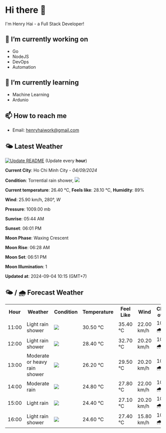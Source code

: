 # Hi there 👋

I'm Henry Hai - a Full Stack Developer!

## 🔭 I’m currently working on

- Go
- NodeJS
- DevOps
- Automation

## 🌱 I’m currently learning

- Machine Learning
- Ardunio

## 📫 How to reach me

- Email: <henryhaiwork@gmail.com>

## 🌤️ Latest Weather
[![Update README](https://github.com/henry0hai/henry0hai/actions/workflows/udpateReadme.yml/badge.svg)](https://github.com/henry0hai/henry0hai/actions/workflows/udpateReadme.yml)
(Update every **hour**)
<!-- CURRENT_WEATHER:START -->
**Current City**: Ho Chi Minh City - *04/09/2024*

**Condition**: Torrential rain shower, <img src="https://cdn.weatherapi.com/weather/64x64/day/359.png"/>

**Current temperature**: 26.40 °C, **Feels like**: 28.10 °C, **Humidity**: 89%

**Wind**: 25.90 km/h, 280°, *W*

**Pressure**: 1009.00 mb

**Sunrise**: 05:44 AM

**Sunset**: 06:01 PM

**Moon Phase**: Waxing Crescent

**Moon Rise**: 06:28 AM

**Moon Set**: 06:51 PM

**Moon Illumination**: 1

**Updated at**: 2024-09-04 10:15 (GMT+7)<!-- CURRENT_WEATHER:END -->

## 🌤️ / 🌧️ Forecast Weather
<!-- FORECAST_WEATHER:START -->
<table>
		<tr>
			<th>Hour</th>
			<th>Weather</th>
			<th>Condition</th>
			<th>Temperature</th>
			<th>Feel Like</th>
			<th>Wind</th>
			<th>Chance of Rain</th>
		</tr>
				<tr>
					<td>11:00</td>
					<td>Light rain shower</td>
					<td><img src='https://cdn.weatherapi.com/weather/64x64/day/353.png'/></td>
					<td>30.50 °C</td>
					<td>35.40 °C</td>
					<td>22.00 km/h</td>
					<td>100 % 🌧️</td>
				</tr>
				<tr>
					<td>12:00</td>
					<td>Light rain shower</td>
					<td><img src='https://cdn.weatherapi.com/weather/64x64/day/353.png'/></td>
					<td>28.40 °C</td>
					<td>32.70 °C</td>
					<td>20.20 km/h</td>
					<td>100 % 🌧️</td>
				</tr>
				<tr>
					<td>13:00</td>
					<td>Moderate or heavy rain shower</td>
					<td><img src='https://cdn.weatherapi.com/weather/64x64/day/356.png'/></td>
					<td>26.20 °C</td>
					<td>29.50 °C</td>
					<td>20.20 km/h</td>
					<td>100 % 🌧️</td>
				</tr>
				<tr>
					<td>14:00</td>
					<td>Moderate rain</td>
					<td><img src='https://cdn.weatherapi.com/weather/64x64/day/302.png'/></td>
					<td>24.80 °C</td>
					<td>27.80 °C</td>
					<td>22.00 km/h</td>
					<td>100 % 🌧️</td>
				</tr>
				<tr>
					<td>15:00</td>
					<td>Light rain</td>
					<td><img src='https://cdn.weatherapi.com/weather/64x64/day/296.png'/></td>
					<td>24.40 °C</td>
					<td>27.10 °C</td>
					<td>20.20 km/h</td>
					<td>100 % 🌧️</td>
				</tr>
				<tr>
					<td>16:00</td>
					<td>Light rain shower</td>
					<td><img src='https://cdn.weatherapi.com/weather/64x64/day/353.png'/></td>
					<td>24.60 °C</td>
					<td>27.40 °C</td>
					<td>15.80 km/h</td>
					<td>100 % 🌧️</td>
				</tr>
</table>
<!-- FORECAST_WEATHER:END -->
